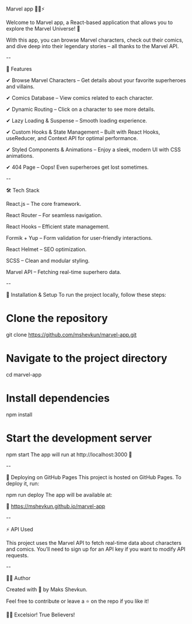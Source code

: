 Marvel app 🦸‍♂️⚡


Welcome to Marvel app, a React-based application that allows you to explore the Marvel Universe! 🚀

With this app, you can browse Marvel characters, check out their comics, and dive deep into their legendary stories – all thanks to the Marvel API.

--

🌟 Features

✔ Browse Marvel Characters – Get details about your favorite superheroes and villains.

✔ Comics Database – View comics related to each character.

✔ Dynamic Routing – Click on a character to see more details.

✔ Lazy Loading & Suspense – Smooth loading experience.

✔ Custom Hooks & State Management – Built with React Hooks, useReducer, and Context API for optimal performance.

✔ Styled Components & Animations – Enjoy a sleek, modern UI with CSS animations.

✔ 404 Page – Oops! Even superheroes get lost sometimes.

--

🛠 Tech Stack

React.js – The core framework.

React Router – For seamless navigation.

React Hooks – Efficient state management.

Formik + Yup – Form validation for user-friendly interactions.

React Helmet – SEO optimization.

SCSS – Clean and modular styling.

Marvel API – Fetching real-time superhero data.

--

🔧 Installation & Setup
To run the project locally, follow these steps:

# Clone the repository
git clone https://github.com/mshevkun/marvel-app.git

# Navigate to the project directory
cd marvel-app

# Install dependencies
npm install

# Start the development server
npm start
The app will run at http://localhost:3000 🚀

--

🚀 Deploying on GitHub Pages
This project is hosted on GitHub Pages. To deploy it, run:

npm run deploy
The app will be available at:

🔗 https://mshevkun.github.io/marvel-app

--

⚡ API Used

This project uses the Marvel API to fetch real-time data about characters and comics.
You’ll need to sign up for an API key if you want to modify API requests.

--

👨‍💻 Author

Created with 💙 by Maks Shevkun.

Feel free to contribute or leave a ⭐ on the repo if you like it!

🦸‍♂️ Excelsior! True Believers!
